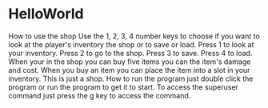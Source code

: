 # HelloWorld
How to use the shop
Use the 1, 2, 3, 4 number keys to choose if you want to look at the player's inventory the shop or to save or load.
 Press 1 to look at your inventory.
 Press 2 to go to the shop.
 Press 3 to save.
 Press 4 to load.
 When your in the shop you can buy five items you can the item's damage and cost.
 When you buy an item you can place the item into a slot in your inventory.
 This is just a shop.
 How to run the program 
 just double click the program or run the program to get it to start.
 To access the superuser command just press the g key to access the command.
 
